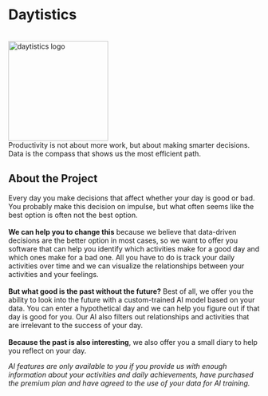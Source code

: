 # Daytistics
<br>
<img src="blob:https://imgur.com/dfae3126-6bb5-40d7-94e9-9df2b6d2fbfb" alt="daytistics logo" width=200px>
<br>
Productivity is not about more work, but about making smarter decisions. Data is the compass that shows us the most efficient path.

## About the Project
Every day you make decisions that affect whether your day is good or bad. You probably make this decision on impulse, but what often seems like the best option is often not the best option.
<br><br>
**We can help you to change this** because we believe that data-driven decisions are the better option in most cases, so we want to offer you software that can help you identify which activities make for a good day and which ones make for a bad one. All you have to do is track your daily activities over time and we can visualize the relationships between your activities and your feelings. 
<br><br>
**But what good is the past without the future?** Best of all, we offer you the ability to look into the future with a custom-trained AI model based on your data. You can enter a hypothetical day and we can help you figure out if that day is good for you. Our AI also filters out relationships and activities that are irrelevant to the success of your day.
<br><br>
**Because the past is also interesting**, we also offer you a small diary to help you reflect on your day.

_AI features are only available to you if you provide us with enough information about your activities and daily achievements, have purchased the premium plan and have agreed to the use of your data for AI training._
